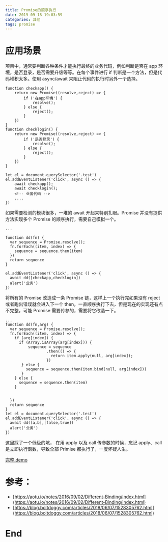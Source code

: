 ```yaml
---
title: Promise的顺序执行
date: 2019-09-18 19:03:59
categories: 其他
tags: promise
---
```


# 应用场景

项目中，通常要判断各种条件才能执行最终的业务代码，例如判断是否在 app 环境，是否登录，是否需要升级等等。在每个事件进行 if 判断是一个方法，但是代码堆积太多。使用 async/await 来阻止代码的执行时另外一个选择。

```base
function checkapp() {
    return new Promise((resolve,reject) => {
        if ('在app环境') {
            resolve();
        } else {
            reject();
        }
    })
}
function checklogin() {
    return new Promise((resolve,reject) => {
        if ('是否登录') {
            resolve();
        } else {
            reject();
        }
    })
}

let el = document.querySelector('.test')
el.addEventListener('click', async () => {
    await checkapp();
    await checklogin();
    <!-- 业务代码 -->
    ....
})
```

如果需要检测的模块很多，一堆的 await 开起来特别扎眼。Promise 并没有提供方法实现多个 Promise 的顺序执行，需要自己模拟一个。

```base
...

function dd(fn) {
  var sequence = Promise.resolve();
  fn.forEach((item, index) => {
    sequence = sequence.then(item)
  })
  return sequence
}

el.addEventListener('click', async () => {
  await dd([checkapp,checklogin])
  alert('业务')
})
```

将所有的 Promise 改造成一条 Promise 链，这样上一个执行完如果没有 reject 或者跑出错误就会进入下一个 then，一直顺序执行下去，但是现在的实现还有点不完整，可能 Promise 需要传参的，需要将它改造一下。

```
...
function dd(fn,arg) {
  var sequence = Promise.resolve();
  fn.forEach((item, index) => {
    if (arg[index]) {
      if (Array.isArray(arg[index])) {
          sequence = sequence
                  .then(() => {
                    return item.apply(null, arg[index]);
                  })
       } else {
         sequence = sequence.then(item.bind(null, arg[index]))
       }
    } else {
      sequence = sequence.then(item)
    }


  })
  return sequence
}
let el = document.querySelector('.test')
el.addEventListener('click', async () => {
  await dd([a,b],[false,true])
  alert('业务')
})
```

这里踩了一个低级的坑， 在用 apply 以及 call 传参数的时候，忘记 apply、call 是立即执行函数，导致全部 Primise 都执行了，一度怀疑人生。

[完整 demo](https://codepen.io/wjj5728/pen/qBWJaOx)

# 参考：

- [https://aotu.io/notes/2016/09/02/Different-Binding/index.html](https://aotu.io/notes/2016/09/02/Different-Binding/index.html)
- [https://blog.boltdoggy.com/articles/2018/06/07/1528305762.html](https://blog.boltdoggy.com/articles/2018/06/07/1528305762.html)

# End

